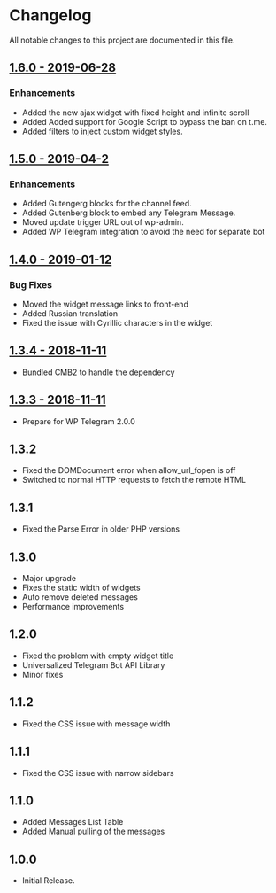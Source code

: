 # Changelog
All notable changes to this project are documented in this file.

## [1.6.0 - 2019-06-28](https://github.com/manzoorwanijk/wptelegram/releases/tag/v1.6.0)
### Enhancements
* Added the new ajax widget with fixed height and infinite scroll
* Added Added support for Google Script to bypass the ban on t.me.
* Added filters to inject custom widget styles.

## [1.5.0 - 2019-04-2](https://github.com/manzoorwanijk/wptelegram/releases/tag/v1.5.0)
### Enhancements
* Added Gutengerg blocks for the channel feed.
* Added Gutenberg block to embed any Telegram Message.
* Moved update trigger URL out of wp-admin.
* Added WP Telegram integration to avoid the need for separate bot

## [1.4.0 - 2019-01-12](https://github.com/manzoorwanijk/wptelegram-widget/releases/tag/v1.4.0)
### Bug Fixes
* Moved the widget message links to front-end
* Added Russian translation
* Fixed the issue with Cyrillic characters in the widget

## [1.3.4 - 2018-11-11](https://github.com/manzoorwanijk/wptelegram-widget/releases/tag/1.3.4)
* Bundled CMB2 to handle the dependency

## [1.3.3 - 2018-11-11](https://github.com/manzoorwanijk/wptelegram-widget/releases/tag/1.3.3)
* Prepare for WP Telegram 2.0.0

## 1.3.2
* Fixed the DOMDocument error when allow_url_fopen is off
* Switched to normal HTTP requests to fetch the remote HTML

## 1.3.1
* Fixed the Parse Error in older PHP versions

## 1.3.0
* Major upgrade
* Fixes the static width of widgets
* Auto remove deleted messages
* Performance improvements

## 1.2.0
* Fixed the problem with empty widget title
* Universalized Telegram Bot API Library
* Minor fixes

## 1.1.2
* Fixed the CSS issue with message width

## 1.1.1
* Fixed the CSS issue with narrow sidebars

## 1.1.0
* Added Messages List Table
* Added Manual pulling of the messages

## 1.0.0
* Initial Release.